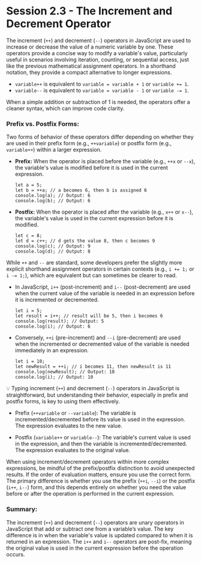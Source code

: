 # Session 2.3 - The Increment and Decrement Operator

The increment (`++`) and decrement (`--`) operators in JavaScript are used to increase or decrease the value of a numeric variable by one. These operators provide a concise way to modify a variable's value, particularly useful in scenarios involving iteration, counting, or sequential access, just like the previous mathematical assignment operators. In a shorthand notation, they provide a compact alternative to longer expressions.

- `variable++` is equivalent to `variable = variable + 1` or `variable += 1`.
- `variable--` is equivalent to `variable = variable - 1` or `variable -= 1`.

When a simple addition or subtraction of 1 is needed, the operators offer a cleaner syntax, which can improve code clarity.

### Prefix vs. Postfix Forms:

Two forms of behavior of these operators differ depending on whether they are used in their prefix form (e.g., `++variable`) or postfix form (e.g., `variable++`) within a larger expression.

- **Prefix:** When the operator is placed before the variable (e.g., `++x` or `--x`), the variable's value is modified before it is used in the current expression.

      let a = 5;
      let b = ++a; // a becomes 6, then b is assigned 6
      console.log(a); // Output: 6
      console.log(b); // Output: 6

- **Postfix:** When the operator is placed after the variable (e.g., `x++` or `x--`), the variable's value is used in the current expression before it is modified.

      let c = 8;
      let d = c++; // d gets the value 8, then c becomes 9
      console.log(c); // Output: 9
      console.log(d); // Output: 8

While `++` and `--` are standard, some developers prefer the slightly more explicit shorthand assignment operators in certain contexts (e.g., `i += 1;` or `i -= 1;`), which are equivalent but can sometimes be clearer to read.

- In JavaScript, `i++` (post-increment) and `i--` (post-decrement) are used when the current value of the variable is needed in an expression before it is incremented or decremented.

      let i = 5;
      let result = i++; // result will be 5, then i becomes 6
      console.log(result); // Output: 5
      console.log(i); // Output: 6

- Conversely, `++i` (pre-increment) and `--i` (pre-decrement) are used when the incremented or decremented value of the variable is needed immediately in an expression.

      let i = 10;
      let newResult = ++i; // i becomes 11, then newResult is 11
      console.log(newResult); // Output: 10
      console.log(i); // Output: 10

:bulb: Typing increment (`++`) and decrement (`--`) operators in JavaScript is straightforward, but understanding their behavior, especially in prefix and postfix forms, is key to using them effectively.

- Prefix (`++variable` or `--variable`): The variable is incremented/decremented before its value is used in the expression. The expression evaluates to the new value.

- Postfix (`variable++` or `variable--`): The variable's current value is used in the expression, and then the variable is incremented/decremented. The expression evaluates to the original value.

When using increment/decrement operators within more complex expressions, be mindful of the prefix/postfix distinction to avoid unexpected results. If the order of evaluation matters, ensure you use the correct form. The primary difference is whether you use the prefix (`++i`, `--i`) or the postfix (`i++`, `i--`) form, and this depends entirely on whether you need the value before or after the operation is performed in the current expression.

### Summary:

The increment (`++`) and decrement (`--`) operators are unary operators in JavaScript that add or subtract one from a variable’s value. The key difference is in when the variable's value is updated compared to when it is returned in an expression. The `i++` and `i--` operators are post-fix, meaning the original value is used in the current expression before the operation occurs.
